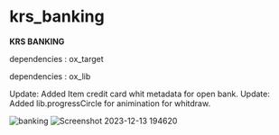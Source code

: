 # krs_banking


**KRS BANKING**

dependencies : ox_target

dependencies : ox_lib

Update: Added Item credit card whit metadata for open bank.
Update: Added lib.progressCircle for animination for whitdraw.

![banking](https://github.com/Krs-Scripts/krs_banking/assets/131356071/cd78a366-de27-4918-97fd-74d4893623c2)
![Screenshot 2023-12-13 194620](https://github.com/Krs-Scripts/krs_banking/assets/131356071/8b9640f5-9abb-4cc7-bf8c-6aeecf529820)
